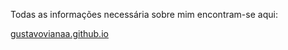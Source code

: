 <p>Todas as informações necessária sobre mim encontram-se aqui:</p>
<p><a target="_blank" href="https://gustavovianaa.github.io">gustavovianaa.github.io</a></p>

